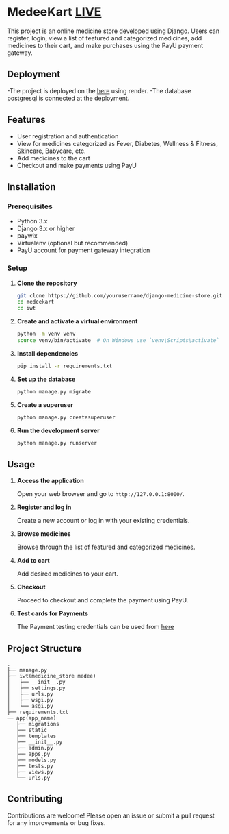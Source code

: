 # MedeeKart [LIVE](https://medeekart-i87e.onrender.com)

This project is an online medicine store developed using Django. Users can register, login, view a list of featured and categorized medicines, add medicines to their cart, and make purchases using the PayU payment gateway.

## Deployment


  -The project is deployed on the  [here](https://medeekart-i87e.onrender.com) using render.
  -The database postgresql is connected at the deployment.
  
## Features

- User registration and authentication
- View for medicines categorized as Fever, Diabetes, Wellness & Fitness, Skincare, Babycare, etc.
- Add medicines to the cart
- Checkout and make payments using PayU

## Installation

### Prerequisites

- Python 3.x
- Django 3.x or higher
- paywix
- Virtualenv (optional but recommended)
- PayU account for payment gateway integration

### Setup

1. **Clone the repository**

    ```sh
    git clone https://github.com/yourusername/django-medicine-store.git
    cd medeekart
    cd iwt
    ```

2. **Create and activate a virtual environment**

    ```sh
    python -m venv venv
    source venv/bin/activate  # On Windows use `venv\Scripts\activate`
    ```

3. **Install dependencies**

    ```sh
    pip install -r requirements.txt
    ```

4. **Set up the database**

    ```sh
    python manage.py migrate
    ```

5. **Create a superuser**

    ```sh
    python manage.py createsuperuser
    ```

6. **Run the development server**

    ```sh
    python manage.py runserver
    ```

## Usage

1. **Access the application**

   Open your web browser and go to `http://127.0.0.1:8000/`.

2. **Register and log in**

   Create a new account or log in with your existing credentials.

3. **Browse medicines**

   Browse through the list of featured and categorized medicines.

4. **Add to cart**

   Add desired medicines to your cart.

5. **Checkout**

   Proceed to checkout and complete the payment using PayU.
6. **Test cards for Payments**

    The Payment testing credentials can be used from [here](https://docs.payu.in/docs/test-cards-upi-id-and-wallets)

## Project Structure

    .
    ├── manage.py
    ├── iwt(medicine_store medee)
    │   ├── __init__.py
    │   ├── settings.py
    │   ├── urls.py
    │   ├── wsgi.py
    │   └── asgi.py
    ├── requirements.txt
    ── app(app_name)
       ├── migrations
       ├── static
       ├── templates
       ├── __init__.py
       ├── admin.py
       ├── apps.py
       ├── models.py
       ├── tests.py
       ├── views.py
       └── urls.py
  

## Contributing

Contributions are welcome! Please open an issue or submit a pull request for any improvements or bug fixes.



